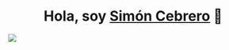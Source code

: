 <div align="center">
<h1 align="center">Hola, soy <a href="https://www.linkedin.com/in/sim%C3%B3n-cebrero-092191124/">Simón Cebrero</a> 👋</h1>
</div>
<img src="A professional GitHub banner featuring the text: 'Simón Cebrero' with the titles 'Frontend Developer | Data Analyst | Junior Advanced'. The design is clean, modern, and formal, with a light and neutral color scheme such as white, gray, and soft blue. The background includes minimalistic, abstract tech elements like subtle geometric patterns or faint grid lines. The typography is professional and sleek, ensuring a polished and elegant appearance suitable for a portfolio or GitHub profile.">
